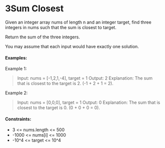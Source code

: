 # 3Sum Closest

Given an integer array nums of length n and an integer target, find three integers in nums such that the sum is closest to target.

Return the sum of the three integers.

You may assume that each input would have exactly one solution.

####
#### Examples:

Example 1:
> Input: nums = [-1,2,1,-4], target = 1
> Output: 2
> Explanation: The sum that is closest to the target is 2. (-1 + 2 + 1 = 2).


Example 2:
> Input: nums = [0,0,0], target = 1
> Output: 0
> Explanation: The sum that is closest to the target is 0. (0 + 0 + 0 = 0).
 
####
#### Constraints:

- 3 <= nums.length <= 500
- -1000 <= nums[i] <= 1000
- -10^4 <= target <= 10^4